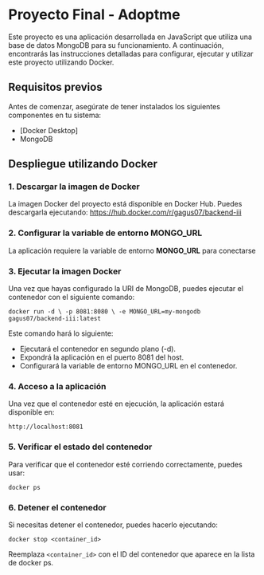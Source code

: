 # Proyecto Final - Adoptme

Este proyecto es una aplicación desarrollada en JavaScript que utiliza una base de datos MongoDB para su funcionamiento. A continuación, encontrarás las instrucciones detalladas para configurar, ejecutar y utilizar este proyecto utilizando Docker.

## Requisitos previos

Antes de comenzar, asegúrate de tener instalados los siguientes componentes en tu sistema:

- [Docker Desktop]
- MongoDB

## Despliegue utilizando Docker

### 1. Descargar la imagen de Docker

La imagen Docker del proyecto está disponible en Docker Hub. Puedes descargarla ejecutando: https://hub.docker.com/r/gagus07/backend-iii

### 2. Configurar la variable de entorno MONGO_URL

La aplicación requiere la variable de entorno **MONGO_URL** para conectarse

### 3. Ejecutar la imagen Docker

Una vez que hayas configurado la URI de MongoDB, puedes ejecutar el contenedor con el siguiente comando:

`docker run -d \
 -p 8081:8080 \
 -e MONGO_URL=my-mongodb
gagus07/backend-iii:latest`

Este comando hará lo siguiente:

- Ejecutará el contenedor en segundo plano (-d).
- Expondrá la aplicación en el puerto 8081 del host.
- Configurará la variable de entorno MONGO_URL en el contenedor.

### 4. Acceso a la aplicación

Una vez que el contenedor esté en ejecución, la aplicación estará disponible en:

`http://localhost:8081`

### 5. Verificar el estado del contenedor

Para verificar que el contenedor esté corriendo correctamente, puedes usar:

`docker ps`

### 6. Detener el contenedor

Si necesitas detener el contenedor, puedes hacerlo ejecutando:

`docker stop <container_id>`

Reemplaza `<container_id>` con el ID del contenedor que aparece en la lista de docker ps.
